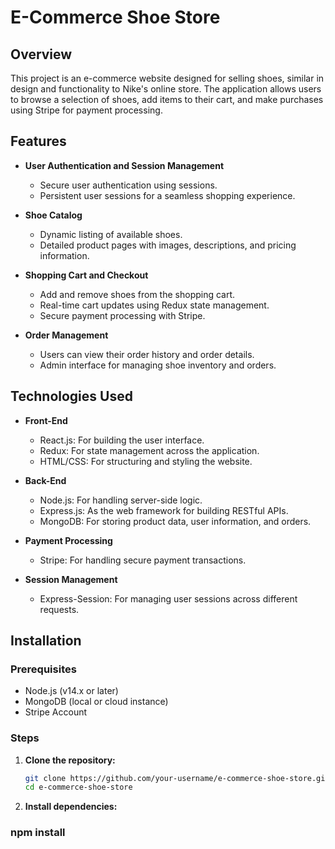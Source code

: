 # E-Commerce Shoe Store

## Overview

This project is an e-commerce website designed for selling shoes, similar in design and functionality to Nike's online store. The application allows users to browse a selection of shoes, add items to their cart, and make purchases using Stripe for payment processing.

## Features

- **User Authentication and Session Management**
  - Secure user authentication using sessions.
  - Persistent user sessions for a seamless shopping experience.

- **Shoe Catalog**
  - Dynamic listing of available shoes.
  - Detailed product pages with images, descriptions, and pricing information.

- **Shopping Cart and Checkout**
  - Add and remove shoes from the shopping cart.
  - Real-time cart updates using Redux state management.
  - Secure payment processing with Stripe.

- **Order Management**
  - Users can view their order history and order details.
  - Admin interface for managing shoe inventory and orders.

## Technologies Used

- **Front-End**
  - React.js: For building the user interface.
  - Redux: For state management across the application.
  - HTML/CSS: For structuring and styling the website.

- **Back-End**
  - Node.js: For handling server-side logic.
  - Express.js: As the web framework for building RESTful APIs.
  - MongoDB: For storing product data, user information, and orders.

- **Payment Processing**
  - Stripe: For handling secure payment transactions.

- **Session Management**
  - Express-Session: For managing user sessions across different requests.

## Installation

### Prerequisites

- Node.js (v14.x or later)
- MongoDB (local or cloud instance)
- Stripe Account

### Steps

1. **Clone the repository:**
   ```bash
   git clone https://github.com/your-username/e-commerce-shoe-store.git
   cd e-commerce-shoe-store

2. **Install dependencies:**

### npm install

